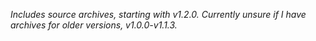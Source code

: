 _Includes source archives, starting with v1.2.0. Currently unsure if I have archives for older versions, v1.0.0-v1.1.3._
